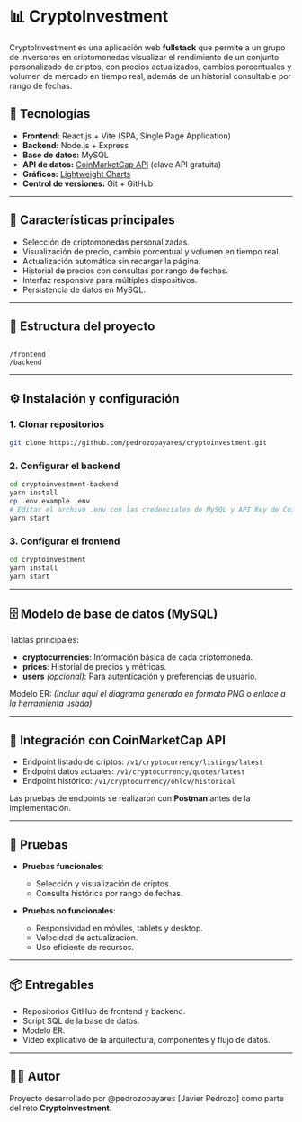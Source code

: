# 📊 CryptoInvestment

CryptoInvestment es una aplicación web **fullstack** que permite a un grupo de inversores en criptomonedas visualizar el rendimiento de un conjunto personalizado de criptos, con precios actualizados, cambios porcentuales y volumen de mercado en tiempo real, además de un historial consultable por rango de fechas.  

## 🚀 Tecnologías

- **Frontend:** React.js + Vite (SPA, Single Page Application)
- **Backend:** Node.js + Express
- **Base de datos:** MySQL
- **API de datos:** [CoinMarketCap API](https://coinmarketcap.com/api/) (clave API gratuita)
- **Gráficos:** [Lightweight Charts](https://www.tradingview.com/lightweight-charts/)
- **Control de versiones:** Git + GitHub

---

## 📌 Características principales

- Selección de criptomonedas personalizadas.
- Visualización de precio, cambio porcentual y volumen en tiempo real.
- Actualización automática sin recargar la página.
- Historial de precios con consultas por rango de fechas.
- Interfaz responsiva para múltiples dispositivos.
- Persistencia de datos en MySQL.

---

## 📂 Estructura del proyecto

```

/frontend
/backend

````

---

## ⚙️ Instalación y configuración

### 1. Clonar repositorios
```bash
git clone https://github.com/pedrozopayares/cryptoinvestment.git
````

### 2. Configurar el backend

```bash
cd cryptoinvestment-backend
yarn install
cp .env.example .env
# Editar el archivo .env con las credenciales de MySQL y API Key de CoinMarketCap
yarn start
```

### 3. Configurar el frontend

```bash
cd cryptoinvestment
yarn install
yarn start
```

---

## 🗄 Modelo de base de datos (MySQL)

Tablas principales:

* **cryptocurrencies**: Información básica de cada criptomoneda.
* **prices**: Historial de precios y métricas.
* **users** *(opcional)*: Para autenticación y preferencias de usuario.

Modelo ER:
*(Incluir aquí el diagrama generado en formato PNG o enlace a la herramienta usada)*

---

## 🔌 Integración con CoinMarketCap API

* Endpoint listado de criptos: `/v1/cryptocurrency/listings/latest`
* Endpoint datos actuales: `/v1/cryptocurrency/quotes/latest`
* Endpoint histórico: `/v1/cryptocurrency/ohlcv/historical`

Las pruebas de endpoints se realizaron con **Postman** antes de la implementación.

---

## 🧪 Pruebas

* **Pruebas funcionales**:

  * Selección y visualización de criptos.
  * Consulta histórica por rango de fechas.
* **Pruebas no funcionales**:

  * Responsividad en móviles, tablets y desktop.
  * Velocidad de actualización.
  * Uso eficiente de recursos.

---

## 📦 Entregables

* Repositorios GitHub de frontend y backend.
* Script SQL de la base de datos.
* Modelo ER.
* Vídeo explicativo de la arquitectura, componentes y flujo de datos.

---

## 👨‍💻 Autor

Proyecto desarrollado por @pedrozopayares [Javier Pedrozo] como parte del reto **CryptoInvestment**.
